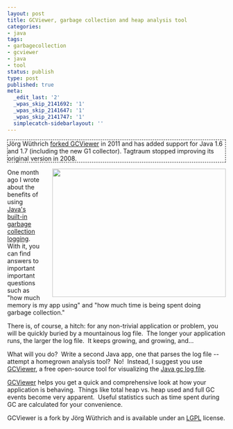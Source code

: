 ```yaml
---
layout: post
title: GCViewer, garbage collection and heap analysis tool
categories:
- java
tags:
- garbagecollection
- gcviewer
- java
- tool
status: publish
type: post
published: true
meta:
  _edit_last: '2'
  _wpas_skip_2141692: '1'
  _wpas_skip_2141647: '1'
  _wpas_skip_2141747: '1'
  simplecatch-sidebarlayout: ''
---
```

<p style="border: thin dashed;">Jörg Wüthrich <a href="https://github.com/chewiebug/GCViewer">forked GCViewer</a> in 2011 and has added support for Java 1.6 and 1.7 (including the new G1 collector). Tagtraum stopped improving its original version in 2008.</p>

<a href="https://github.com/chewiebug/GCViewer"><img src="http://www.smugmug.com/photos/i-MzC4FrR/0/S/i-MzC4FrR-S.png" width="400" height="296" style="float: right; margin-left: 2em;"/></a>

One month ago I wrote about the benefits of using <a title="Java garbage collection logging" href="http://codeaweso.me/2008/12/java-garbage-collection-logging/">Java's built-in garbage collection logging</a>.&nbsp; With it, you can find answers to important important questions such as "how much memory is my app using" and "how much time is being spent doing garbage collection."

There is, of course, a hitch: for any non-trivial application or problem, you will be quickly buried by a mountainous log file.&nbsp; The longer your application runs, the larger the log file.&nbsp; It keeps growing, and growing, and...

What will you do?&nbsp; Write a second Java app, one that parses the log file -- attempt a homegrown analysis tool?&nbsp; No!&nbsp; Instead, I suggest you use <a href="https://github.com/chewiebug/GCViewer">GCViewer</a>, a free open-source tool for visualizing the <a title="Java garbage collection logging" href="http://codeaweso.me/2008/12/java-garbage-collection-logging/">Java gc log file</a>.

<a href="https://github.com/chewiebug/GCViewer">GCViewer</a> helps you get a quick and comprehensive look at how your application is behaving.&nbsp; Things like total heap vs. heap used and full GC events become very apparent.&nbsp; Useful statistics such as time spent during GC are calculated for your convenience.

GCViewer is a fork by Jörg Wüthrich and is available under an <a href="http://www.gnu.org/licenses/lgpl.html">LGPL</a> license.